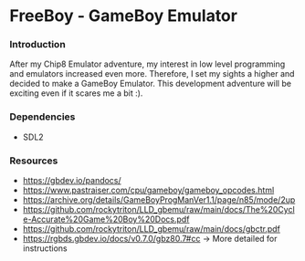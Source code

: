 # FreeBoy - GameBoy Emulator

### Introduction
After my Chip8 Emulator adventure, my interest in low level programming 
and emulators increased even more. Therefore, I set my sights a higher 
and decided to make a GameBoy Emulator. This development adventure will be 
exciting even if it scares me a bit :).

### Dependencies 
* SDL2

### Resources
* https://gbdev.io/pandocs/
* https://www.pastraiser.com/cpu/gameboy/gameboy_opcodes.html
* https://archive.org/details/GameBoyProgManVer1.1/page/n85/mode/2up
* https://github.com/rockytriton/LLD_gbemu/raw/main/docs/The%20Cycle-Accurate%20Game%20Boy%20Docs.pdf
* https://github.com/rockytriton/LLD_gbemu/raw/main/docs/gbctr.pdf
* https://rgbds.gbdev.io/docs/v0.7.0/gbz80.7#cc -> More detailed for instructions
